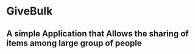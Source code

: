 <h1>GiveBulk</h1>
<h2>A simple Application that Allows the sharing of items among large group of people</h2>
